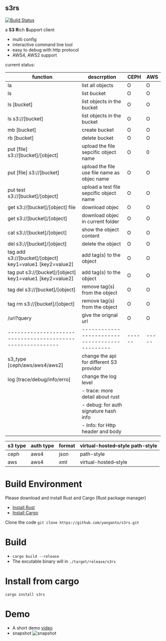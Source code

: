 s3rs 
---
[![Build Status](https://travis-ci.com/yanganto/s3rs.svg?branch=master)](https://travis-ci.com/yanganto/s3rs)  

a **S3** **R**ich **S**upport client
- multi config
- interactive command line tool
- easy to debug with http protocol
- AWS4, AWS2 support

current status:  

| function                                                 | descrrption                                 | CEPH | AWS |
|----------------------------------------------------------|---------------------------------------------|------|-----|
| la                                                       | list all objects                            | O    | O   |
| ls                                                       | list bucket                                 | O    | O   |
| ls [bucket]                                              | list objects in the bucket                  | O    | O   |
| ls s3://[bucket]                                         | list objects in the bucket                  | O    | O   |
| mb [bucket]                                              | create bucket                               | O    | O   |
| rb [bucket]                                              | delete bucket                               | O    | O   |
| put [file] s3://[bucket]/[object]                        | upload the file sepcific object name        | O    | 0   |
| put [file] s3://[bucket]                                 | upload the file use file name as objec name | O    | O   |
| put test s3://[bucket]/[object]                          | upload a test file sepcific object name     | O    | O   |
| get s3://[bucket]/[object] file                          | download objec                              | O    | O   |
| get s3://[bucket]/[object]                               | download objec in current folder            | O    | O   |
| cat s3://[bucket]/[object]                               | show the object content                     | O    | O   |
| del s3://[bucket]/[object]                               | delete the object                           | O    | O   |
| tag add s3://[bucket]/[object] key1=value1 [key2=value2] | add tag(s) to the object                    | O    | O   |
| tag put s3://[bucket]/[object] key1=value1 [key2=value2] | add tag(s) to the object                    | O    | O   |
| tag del s3://[bucket]/[object]                           | remove tag(s) from the object               | O    | O   |
| tag rm s3://[bucket]/[object]                            | remove tag(s) from the object               | O    | O   |
| /uri?query                                               | give the orignal url                        | O    | O   |
|----------------------------------------------------------|---------------------------------------------|------|-----|
| s3\_type [ceph/aws/aws4/aws2]                            | change the api for different S3 providor    |      |     |
| log [trace/debug/info/erro]                              | change the log level                        |      |     |
|                                                          | - trace: more detail about rust             |      |     |
|                                                          | - debug: for auth signature hash info       |      |     |
|                                                          | - Info: for Http header and body            |      |     |

| s3 type | auth type | format | virtual-hosted–style path-style |
|---------|-----------|--------|---------------------------------|
| ceph    | aws4      | json   | path-style                      |
| aws     | aws4      | xml    | virtual-hosted–style            |



# Build Environment
Please download and install Rust and Cargo (Rust package manager)
- [Install Rust](https://www.rust-lang.org/en-US/install.html)
- [Install Cargo](https://crates.io/)

Clone the code
`git clone https://github.com/yanganto/s3rs.git`

# Build
- `cargo build --release`
- The excutable binary will in `./target/release/s3rs`

# Install from cargo
`cargo install s3rs`

# Demo
- A short demo [video](https://youtu.be/DnWQbDmBFpg)
- snapshot
![snapshot](https://raw.githubusercontent.com/yanganto/s3rs/master/example.png)

